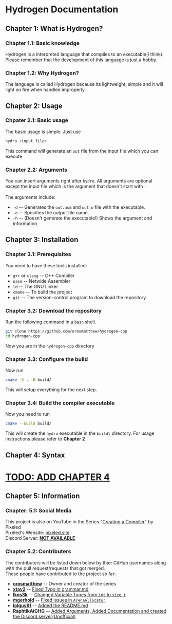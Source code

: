 # Hydrogen Documentation

## Chapter 1: What is Hydrogen?
### Chapter 1.1: Basic knowledge
Hydrogen is a interpreted language that compiles to an executable(i think). Please remember that the development of this language is just a hobby.

### Chapter 1.2: Why Hydrogen?
The language is called Hydrogen because its lightweight, simple and it will light on fire when handled improperly.

## Chapter 2: Usage
### Chpater 2.1: Basic usage
The basic usage is simple. Just use 
```bash
hydro <input file>
```
This command will generate an `out` file from the input file which you can execute

### Chapter 2.2: Arguments
You can insert arguments right after `hydro`. All arguments are optional except the input file which is the argument that doesn't start with `-` </br> </br>
The arguments include: 
* `-d` -- Generates the `out.asm` and `out.o` file with the executable.
* `-o` -- Specifies the output file name.
* `-h` -- (Doesn't generate the executable!) Shows the argument and information

## Chapter 3: Installation
### Chapter 3.1: Prerequisites
You need to have these tools installed:
* `g++` or `clang` -- C++ Compiler 
* `nasm` -- Netwide Assembler
* `ld` -- The GNU Linker
* `cmake` -- To build the project
* `git` -- The version-control program to download the repository

### Chapter 3.2: Download the repository
Run the following command in a [`bash`](https://en.wikipedia.org/wiki/Bash_(Unix_shell)) shell.
```bash
git clone https://github.com/orosmatthew/hydrogen-cpp
cd hydrogen-cpp
```
Now you are in the `hydrogen-cpp` directory

### Chapter 3.3: Configure the build
Now run 
```bash
cmake -S . -B build/
```
This will setup everything for the next step.

### Chapter 3.4: Build the compiler executable
Now you need to run 
```bash
cmake --build build/
```

This will create the `hydro` executable in the `build\` directory. For usage instructions please refer to <b> Chapter 2 </b>


## Chapter 4: Syntax 
# <b><u> TODO: ADD CHAPTER 4 </u></b>

## Chapter 5: Information
### Chapter: 5.1: Social Media
This project is also on YouTube in the Series "[Creating a Compiler](https://www.youtube.com/playlist?list=PLUDlas_Zy_qC7c5tCgTMYq2idyyT241qs)" by Pixeled </br>
Pixeled's Website: [pixeled.site](https://pixeled.site) </br>
Discord Server: <b><u>NOT AVAILABLE</b></u>

### Chapter 5.2: Contributers
The contributers will be listed down below by thier GitHub usernames along with the pull request/requests that got merged. </br>
These people have contributed to the project so far:
* <b>[orosmatthew](https://github.com/orosmatthew)</b> -- Owner and creator of the series
* <b>[xtay2](https://github.com/xtay2)</b> -- [Fixed Typo in grammar.md](https://github.com/orosmatthew/hydrogen-cpp/pull/6)
* <b>[Ikos3k](https://github.com/Ikos3k)</b> -- [Changed Variable Types from `int` to `size_t`](https://github.com/orosmatthew/hydrogen-cpp/pull/9) </br>
* <b>[mgerhold](https://github.com/mgerhold)</b> -- [Fixed issues in `ArenaAllocator`](https://github.com/orosmatthew/hydrogen-cpp/pull/11) </br>
* <b>[lolguy91](https://github.com/lolguy91)</b> -- [Added the README.md](https://github.com/orosmatthew/hydrogen-cpp/pull/3) </br>
* <b>RaphtikAtGHG</b> -- [Added Arguments, Added Documentation and created the Discord server(Unofficial)]()